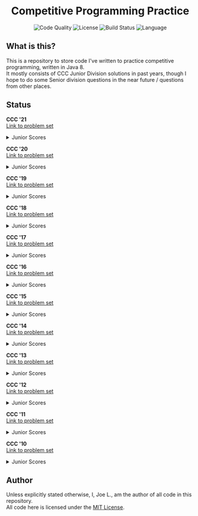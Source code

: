 <div align='center'>
	<h1 align='center'>Competitive Programming Practice</h1>
	<img
	    src="https://img.shields.io/lgtm/grade/java/github/jo3-l/cp-practice?style=for-the-badge"
	    alt="Code Quality"
	/>
	<img
	    src="https://img.shields.io/github/license/jo3-l/cp-practice?style=for-the-badge"
	    alt="License"
	/>
	<img
	    src="https://img.shields.io/github/workflow/status/jo3-l/cp-practice/Continuous%20Integration.svg?style=for-the-badge"
	    alt="Build Status"
	/>
	<img
		src='https://img.shields.io/github/languages/top/jo3-l/cp-practice.svg?style=for-the-badge'
		alt='Language'
	/>
</div>

## What is this?

This is a repository to store code I've written to practice competitive programming, written in Java 8.<br>
It mostly consists of CCC Junior Division solutions in past years, though I hope to do some Senior division questions in
the near future / questions from other places.

## Status

**CCC '21**<br>
[Link to problem set](https://www.youtube.com/watch?v=dQw4w9WgXcQ)
<!-- TODO: Change this to the actual link when it comes out -->

<details>
<summary>Junior Scores</summary>

| Question | Points    |
|----------|-----------| 
| J1       | 15/15     | 
| J2       | 15/15     | 
| J3       | 15/15     | 
| J4       | 15/15     | 
| J5       | 15/15     | 
| Total    | 75/75     | 
</details>

**CCC '20**<br>
[Link to problem set](https://cemc.math.uwaterloo.ca/contests/computing/2020/ccc/juniorEF.pdf)

<details>
<summary>Junior Scores</summary>

| Question | Points    |
|----------|-----------| 
| J1       | 15/15     | 
| J2       | 15/15     | 
| J3       | 15/15     | 
| J4       | 15/15     | 
| J5       | 15/15     | 
| Total    | 75/75     | 
</details>

**CCC '19**<br>
[Link to problem set](https://cemc.math.uwaterloo.ca/contests/computing/2019/stage%201/juniorEF.pdf)

<details>
<summary>Junior Scores</summary>

| Question | Points    |
|----------|-----------| 
| J1       | 15/15     | 
| J2       | 15/15     | 
| J3       | 15/15     | 
| J4       | 15/15     | 
| J5       | 15/15     | 
| Total    | 75/75     | 
</details>

**CCC '18**<br>
[Link to problem set](https://www.cemc.uwaterloo.ca/contests/computing/2018/stage%201/juniorEF.pdf)

<details>
<summary>Junior Scores</summary>

| Question | Points    |
|----------|-----------| 
| J1       | 15/15     | 
| J2       | 15/15     | 
| J3       | 15/15     | 
| J4       | 15/15     | 
| J5       | 15/15     | 
| Total    | 75/75     | 
</details>

**CCC '17**<br>
[Link to problem set](https://www.cemc.uwaterloo.ca/contests/computing/2017/stage%201/juniorEF.pdf)

<details>
<summary>Junior Scores</summary>

| Question | Points    |
|----------|-----------| 
| J1       | 15/15     | 
| J2       | 15/15     | 
| J3       | 15/15     | 
| J4       | 15/15     | 
| J5       | 15/15     | 
| Total    | 75/75     | 
</details>

**CCC '16**<br>
[Link to problem set](https://www.cemc.uwaterloo.ca/contests/computing/2016/stage%201/juniorEn.pdf)

<details>
<summary>Junior Scores</summary>

| Question | Points    |
|----------|-----------| 
| J1       | 15/15     | 
| J2       | 15/15     | 
| J3       | 15/15     | 
| J4       | 15/15     | 
| J5       | 75/15     | 
| Total    | 75/75     | 
</details>

**CCC '15**<br>
[Link to problem set](https://www.cemc.uwaterloo.ca/contests/computing/2015/stage%201/juniorEn.pdf)

<details>
<summary>Junior Scores</summary>

| Question | Points    |
|----------|-----------| 
| J1       | 15/15     | 
| J2       | 15/15     | 
| J3       | 15/15     | 
| J4       | 15/15     | 
| J5       | 15/15     | 
| Total    | 75/75     | 
</details>

**CCC '14**<br>
[Link to problem set](https://www.cemc.uwaterloo.ca/contests/computing/2014/stage%201/juniorEn.pdf)

<details>
<summary>Junior Scores</summary>

| Question | Points    |
|----------|-----------| 
| J1       | 15/15     | 
| J2       | 15/15     | 
| J3       | 15/15     | 
| J4       | 15/15     | 
| J5       | 15/15     | 
| Total    | 75/75     | 
</details>

**CCC '13**<br>
[Link to problem set](https://www.cemc.uwaterloo.ca/contests/computing/2013/stage1/juniorEn.pdf)

<details>
<summary>Junior Scores</summary>

| Question | Points    |
|----------|-----------| 
| J1       | 15/15     | 
| J2       | 15/15     | 
| J3       | 15/15     | 
| J4       | 15/15     | 
| J5       | 15/15     | 
| Total    | 75/75     | 
</details>

**CCC '12**<br>
[Link to problem set](https://www.cemc.uwaterloo.ca/contests/computing/2012/stage1/juniorEn.pdf)

<details>
<summary>Junior Scores</summary>

| Question | Points    |
|----------|-----------| 
| J1       | 15/15     | 
| J2       | 15/15     | 
| J3       | 15/15     | 
| J4       | 15/15     | 
| J5       | 15/15     | 
| Total    | 75/75     |
</details>

**CCC '11**<br>
[Link to problem set](https://www.cemc.uwaterloo.ca/contests/computing/2011/stage1/juniorEn.pdf)

<details>
<summary>Junior Scores</summary>

| Question | Points    |
|----------|-----------| 
| J1       | 15/15     | 
| J2       | 15/15     | 
| J3       | 15/15     | 
| J4       | 15/15     | 
| J5       | 15/15     | 
| Total    | 75/75     |
</details>

**CCC '10**<br>
[Link to problem set](https://www.cemc.uwaterloo.ca/contests/computing/2010/stage1/juniorEn.pdf)

<details>
<summary>Junior Scores</summary>

| Question | Points    |
|----------|-----------| 
| J1       | 15/15     | 
| J2       | 15/15     | 
| J3       | 15/15     | 
| J4       | 15/15     | 
| J5       | 15/15     | 
| Total    | 75/75     |
</details>

## Author

Unless explicitly stated otherwise, I, Joe L., am the author of all code in this repository.<br>
All code here is licensed under the [MIT License](./LICENSE.md).